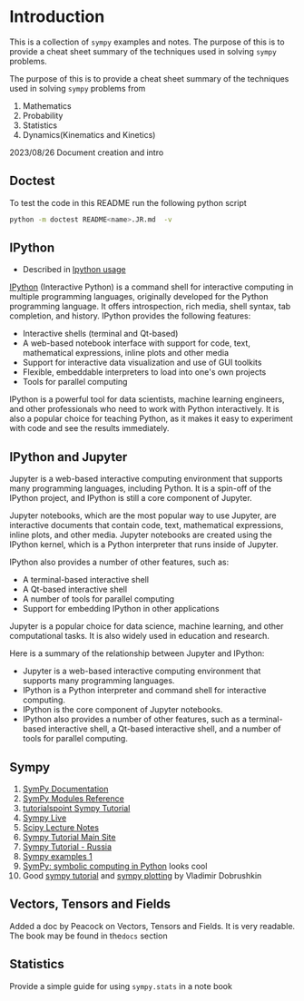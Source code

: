 # Introduction

This is a collection of `sympy` examples and notes. The purpose of this 
is to provide a cheat sheet summary of the techniques used in solving 
`sympy` problems.

The purpose of this is to provide a cheat sheet summary of the techniques
used in solving `sympy` problems from

1. Mathematics
1. Probability
1. Statistics
1. Dynamics(Kinematics and Kinetics)

2023/08/26 Document creation and intro

## Doctest

To test the code in this README run the following python script

```bash
python -m doctest README<name>.JR.md  -v
```

## IPython

* Described in [Ipython usage][]

[IPython][] (Interactive Python) is a command shell for interactive
computing in multiple programming languages, originally developed
for the Python programming language. It offers introspection,
rich media, shell syntax, tab completion, and history.
IPython provides the following features:

* Interactive shells (terminal and Qt-based)
* A web-based notebook interface with support for code, text, mathematical expressions, inline plots and other media
* Support for interactive data visualization and use of GUI toolkits
* Flexible, embeddable interpreters to load into one's own projects
* Tools for parallel computing

IPython is a powerful tool for data scientists, machine learning engineers,
and other professionals who need to work with Python interactively.
It is also a popular choice for teaching Python, as it makes it easy to experiment with code and see the results immediately.

[IPython]: https://en.wikipedia.org/wiki/IPython

## IPython and Jupyter

Jupyter is a web-based interactive computing environment that supports
many programming languages, including Python. It is a spin-off of the
IPython project, and IPython is still a core component of Jupyter.

Jupyter notebooks, which are the most popular way to use Jupyter,
are interactive documents that contain code, text,
mathematical expressions, inline plots, and other media.
Jupyter notebooks are created using the IPython kernel, which is a Python interpreter that runs inside of Jupyter.

IPython also provides a number of other features, such as:

* A terminal-based interactive shell
* A Qt-based interactive shell
* A number of tools for parallel computing
* Support for embedding IPython in other applications

Jupyter is a popular choice for data science, machine learning, and other computational tasks. It is also widely used in education and research.

Here is a summary of the relationship between Jupyter and IPython:

* Jupyter is a web-based interactive computing environment that supports many programming languages.
* IPython is a Python interpreter and command shell for interactive computing.
* IPython is the core component of Jupyter notebooks.
* IPython also provides a number of other features, such as a terminal-based interactive shell, a Qt-based interactive shell, and a number of tools for parallel computing.

## Sympy

1. [SymPy Documentation][]
1. [SymPy Modules Reference][]
1. [tutorialspoint Sympy Tutorial][]
1. [Sympy Live][]
1. [Scipy Lecture Notes][]
1. [Sympy Tutorial Main Site][]
1. [Sympy Tutorial - Russia][]
1. [Sympy examples 1][]
1. [SymPy: symbolic computing in Python][] looks cool
1. Good [sympy tutorial][] and [sympy plotting][] by Vladimir Dobrushkin

## Vectors, Tensors and Fields

Added a doc by Peacock on Vectors, Tensors and Fields. It is very readable.
The book may be found in the`docs` section

## Statistics

Provide a simple guide for using `sympy.stats` in a note book

[IPython usage]: ./IPython-usage.ipynb

[tutorialspoint Sympy Tutorial]:https://www.tutorialspoint.com/sympy/index.htm

[SymPy Documentation]: http://docs.sympy.org/latest/index.html#welcome-to-sympy-s-documentation

[SymPy Modules Reference]: http://docs.sympy.org/latest/modules/index.html#sympy-modules-reference

[Sympy Live]: http://live.sympy.org/

[Scipy Lecture Notes]: http://www.scipy-lectures.org/

[Sympy Tutorial Main Site]: http://docs.sympy.org/latest/tutorial/index.html#sympy-tutorial

[Sympy Tutorial - Russia]: http://www.inp.nsk.su/~grozin/python/sympy.html

[Sympy examples 1]: https://github.com/sbu-python-class/python-science/blob/master/lectures/06-sympy/sympy-examples.ipynb

[SymPy: symbolic computing in Python]: https://peerj.com/articles/cs-103/

[sympy tutorial]: http://www.cfm.brown.edu/people/dobrush/am33/SymPy/index.html

[sympy plotting]: http://www.cfm.brown.edu/people/dobrush/am33/SymPy/part1.html
